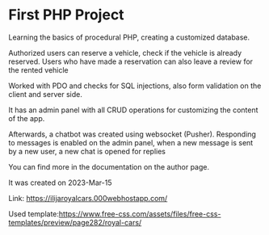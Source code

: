 # First PHP Project

Learning the basics of procedural PHP, creating a customized database.

Authorized users can reserve a vehicle, check if the vehicle is already reserved. Users who have made a reservation can also leave a review for the rented vehicle

Worked with PDO and checks for SQL injections, also form validation on the client and server side.

It has an admin panel with all CRUD operations for customizing the content of the app.

Afterwards, a chatbot was created using websocket (Pusher). Responding to messages is enabled on the admin panel, when a new message is sent by a new user, a new chat is opened for replies

You can find more in the documentation on the author page.

It was created on 2023-Mar-15

Link: https://ilijaroyalcars.000webhostapp.com/

Used template:https://www.free-css.com/assets/files/free-css-templates/preview/page282/royal-cars/
